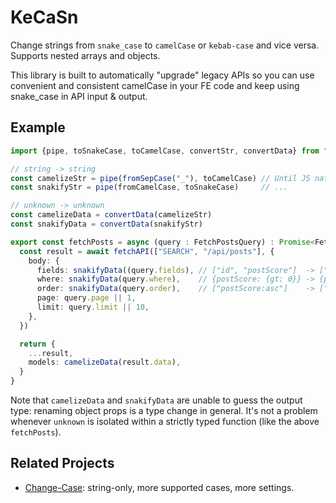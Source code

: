 # KeCaSn

Change strings from `snake_case` to `camelCase` or `kebab-case` and vice versa. 
Supports nested arrays and objects.

This library is built to automatically "upgrade" legacy APIs so you can use convenient and consistent
camelCase in your FE code and keep using snake_case in API input & output.

## Example

```ts
import {pipe, toSnakeCase, toCamelCase, convertStr, convertData} from "kecasn"

// string -> string
const camelizeStr = pipe(fromSepCase("_"), toCamelCase) // Until JS natively supports `|>` pipeline operator
const snakifyStr = pipe(fromCamelCase, toSnakeCase)     // ...

// unknown -> unknown
const camelizeData = convertData(camelizeStr)
const snakifyData = convertData(snakifyStr)

export const fetchPosts = async (query : FetchPostsQuery) : Promise<FetchPostsResult> => {
  const result = await fetchAPI(["SEARCH", "/api/posts"], {
    body: {
      fields: snakifyData((query.fields), // ["id", "postScore"]  -> ["id", "post_score"]
      where: snakifyData(query.where),    // {postScore: {gt: 0}} -> {post_score: {gt: 18}}
      order: snakifyData(query.order),    // ["postScore:asc"]    -> ["post_score:asc"]
      page: query.page || 1,
      limit: query.limit || 10,
    },
  })

  return {
    ...result,
    models: camelizeData(result.data),
  }
}
```

Note that `camelizeData` and `snakifyData` are unable to guess the output type: renaming object props
is a type change in general. It's not a problem whenever `unknown` is isolated within a strictly typed
function (like the above `fetchPosts`).

## Related Projects

- [Change-Case](https://github.com/blakeembrey/change-case): string-only, more supported cases, more settings.
